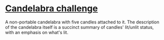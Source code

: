 # [Candelabra challenge](http://plover.net/~davidw/challenges/#candelabra)

A non-portable candelabra with five candles attached to it. The description of the candelabra itself is a succinct summary of candles' lit/unlit status, with an emphasis on what's lit.
